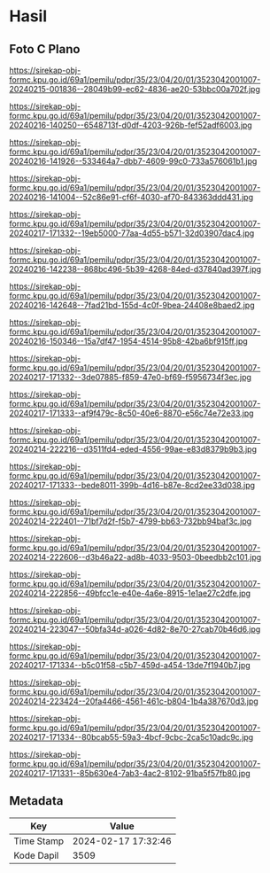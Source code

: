 # Hasil

## Foto C Plano

https://sirekap-obj-formc.kpu.go.id/69a1/pemilu/pdpr/35/23/04/20/01/3523042001007-20240215-001836--28049b99-ec62-4836-ae20-53bbc00a702f.jpg

https://sirekap-obj-formc.kpu.go.id/69a1/pemilu/pdpr/35/23/04/20/01/3523042001007-20240216-140250--6548713f-d0df-4203-926b-fef52adf6003.jpg

https://sirekap-obj-formc.kpu.go.id/69a1/pemilu/pdpr/35/23/04/20/01/3523042001007-20240216-141926--533464a7-dbb7-4609-99c0-733a576061b1.jpg

https://sirekap-obj-formc.kpu.go.id/69a1/pemilu/pdpr/35/23/04/20/01/3523042001007-20240216-141004--52c86e91-cf6f-4030-af70-843363ddd431.jpg

https://sirekap-obj-formc.kpu.go.id/69a1/pemilu/pdpr/35/23/04/20/01/3523042001007-20240217-171332--19eb5000-77aa-4d55-b571-32d03907dac4.jpg

https://sirekap-obj-formc.kpu.go.id/69a1/pemilu/pdpr/35/23/04/20/01/3523042001007-20240216-142238--868bc496-5b39-4268-84ed-d37840ad397f.jpg

https://sirekap-obj-formc.kpu.go.id/69a1/pemilu/pdpr/35/23/04/20/01/3523042001007-20240216-142648--7fad21bd-155d-4c0f-9bea-24408e8baed2.jpg

https://sirekap-obj-formc.kpu.go.id/69a1/pemilu/pdpr/35/23/04/20/01/3523042001007-20240216-150346--15a7df47-1954-4514-95b8-42ba6bf915ff.jpg

https://sirekap-obj-formc.kpu.go.id/69a1/pemilu/pdpr/35/23/04/20/01/3523042001007-20240217-171332--3de07885-f859-47e0-bf69-f5956734f3ec.jpg

https://sirekap-obj-formc.kpu.go.id/69a1/pemilu/pdpr/35/23/04/20/01/3523042001007-20240217-171333--af9f479c-8c50-40e6-8870-e56c74e72e33.jpg

https://sirekap-obj-formc.kpu.go.id/69a1/pemilu/pdpr/35/23/04/20/01/3523042001007-20240214-222216--d3511fd4-eded-4556-99ae-e83d8379b9b3.jpg

https://sirekap-obj-formc.kpu.go.id/69a1/pemilu/pdpr/35/23/04/20/01/3523042001007-20240217-171333--bede8011-399b-4d16-b87e-8cd2ee33d038.jpg

https://sirekap-obj-formc.kpu.go.id/69a1/pemilu/pdpr/35/23/04/20/01/3523042001007-20240214-222401--71bf7d2f-f5b7-4799-bb63-732bb94baf3c.jpg

https://sirekap-obj-formc.kpu.go.id/69a1/pemilu/pdpr/35/23/04/20/01/3523042001007-20240214-222606--d3b46a22-ad8b-4033-9503-0beedbb2c101.jpg

https://sirekap-obj-formc.kpu.go.id/69a1/pemilu/pdpr/35/23/04/20/01/3523042001007-20240214-222856--49bfcc1e-e40e-4a6e-8915-1e1ae27c2dfe.jpg

https://sirekap-obj-formc.kpu.go.id/69a1/pemilu/pdpr/35/23/04/20/01/3523042001007-20240214-223047--50bfa34d-a026-4d82-8e70-27cab70b46d6.jpg

https://sirekap-obj-formc.kpu.go.id/69a1/pemilu/pdpr/35/23/04/20/01/3523042001007-20240217-171334--b5c01f58-c5b7-459d-a454-13de7f1940b7.jpg

https://sirekap-obj-formc.kpu.go.id/69a1/pemilu/pdpr/35/23/04/20/01/3523042001007-20240214-223424--20fa4466-4561-461c-b804-1b4a387670d3.jpg

https://sirekap-obj-formc.kpu.go.id/69a1/pemilu/pdpr/35/23/04/20/01/3523042001007-20240217-171334--80bcab55-59a3-4bcf-9cbc-2ca5c10adc9c.jpg

https://sirekap-obj-formc.kpu.go.id/69a1/pemilu/pdpr/35/23/04/20/01/3523042001007-20240217-171331--85b630e4-7ab3-4ac2-8102-91ba5f57fb80.jpg


## Metadata

| Key        | Value               |
| ---------- | ------------------- |
| Time Stamp | 2024-02-17 17:32:46 |
| Kode Dapil | 3509                |



